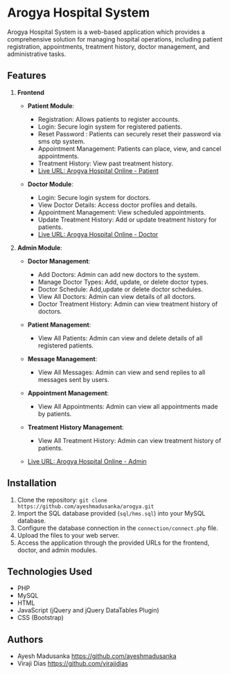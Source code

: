 # Arogya Hospital System

Arogya Hospital System is a web-based application which provides a comprehensive solution for managing hospital operations, including patient registration, appointments, treatment history, doctor management, and administrative tasks.

## Features

1. **Frontend**
   - **Patient Module**:
     - Registration: Allows patients to register accounts.
     - Login: Secure login system for registered patients.
     - Reset Password : Patients can securely reset their password via sms otp system. 
     - Appointment Management: Patients can place, view, and cancel appointments.
     - Treatment History: View past treatment history.
     - [Live URL: Arogya Hospital Online - Patient](https://arogyahospital.online)

   - **Doctor Module**:
     - Login: Secure login system for doctors.
     - View Doctor Details: Access doctor profiles and details.
     - Appointment Management: View scheduled appointments.
     - Update Treatment History: Add or update treatment history for patients.
     - [Live URL: Arogya Hospital Online - Doctor](https://doctor.arogyahospital.online)

2. **Admin Module**:
   - **Doctor Management**:
     - Add Doctors: Admin can add new doctors to the system.
     - Manage Doctor Types: Add, update, or delete doctor types.
     - Doctor Schedule: Add,update or delete doctor schedules.
     - View All Doctors: Admin can view details of all doctors.
     - Doctor Treatment History: Admin can view treatment history of doctors.
   
   - **Patient Management**:
     - View All Patients: Admin can view and delete details of all registered patients.
   
   - **Message Management**:
     - View All Messages: Admin can view and send replies to all messages sent by users.
   
   - **Appointment Management**:
     - View All Appointments: Admin can view all appointments made by patients.

   - **Treatment History Management**:
     - View All Treatment History: Admin can view treatment history of patients.
   

   - [Live URL: Arogya Hospital Online - Admin](https://doctor.arogyahospital.online)

## Installation

1. Clone the repository: `git clone https://github.com/ayeshmadusanka/arogya.git`
2. Import the SQL database provided (`sql/hms.sql`) into your MySQL database.
3. Configure the database connection in the `connection/connect.php` file.
4. Upload the files to your web server.
5. Access the application through the provided URLs for the frontend, doctor, and admin modules.

## Technologies Used

- PHP
- MySQL
- HTML
- JavaScript (jQuery and jQuery DataTables Plugin) 
- CSS (Bootstrap)

## Authors

- Ayesh Madusanka https://github.com/ayeshmadusanka 
- Viraji Dias https://github.com/virajidias
